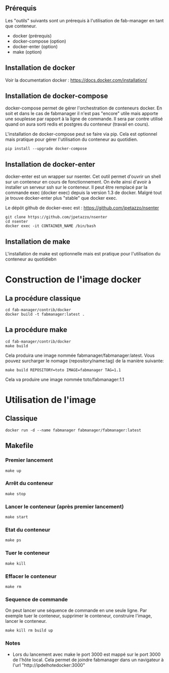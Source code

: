 ## Prérequis

Les "outils" suivants sont un prérequis à l'utilisation de fab-manager en tant que conteneur.

- docker (prérequis)
- docker-compose (option)
- docker-enter (option)
- make (option)

## Installation de docker

Voir la documentation docker : https://docs.docker.com/installation/

## Installation de docker-compose

docker-compose permet de gérer l'orchestration de conteneurs docker. En soit et dans le cas de fabmanager il n'est pas "encore" utile mais apporte une souplesse par rapport à la ligne de commande. Il sera par contre utilisé quand on aura sorti redis et postgres du conteneur (travail en cours).

L'installation de docker-compose peut se faire via pip. Cela est optionnel mais pratique pour gérer l'utilisation du conteneur au quotidien.  

```
pip install --upgrade docker-compose
```
## Installation de docker-enter

docker-enter est un wrapper sur nsenter. Cet outil permet d'ouvrir un shell sur un conteneur en cours de fonctionnement. On évite ainsi d'avoir à installer un serveur ssh sur le conteneur. Il peut être remplacé par la commande exec (docker exec) depuis la version 1.3 de docker. Malgré tout je trouve docker-enter plus "stable" que docker exec.

Le dépôt github de docker-exec est : https://github.com/jpetazzo/nsenter

```
git clone https://github.com/jpetazzo/nsenter
cd nsenter
docker exec -it CONTAINER_NAME /bin/bash
```

##  Installation de make

L'installation de make est optionnelle mais est pratique pour l'utilisation du conteneur au quotidiebn

# Construction de l'image docker

## La procédure classique

```
cd fab-manager/contrib/docker
docker build -t fabmanager:latest .
```

## La procédure make

```
cd fab-manager/contrib/docker
make build
```

Cela produira une image nommée fabmanager/fabmanager:latest. Vous pouvez surcharger le nomage (repository/name:tag) de la manière suivante:

```
make build REPOSITORY=toto IMAGE=fabmanager TAG=1.1
```

Cela va produire une image nommée toto/fabmanager:1.1

# Utilisation de l'image

## Classique

```
docker run -d --name fabmanager fabmanager/fabmanager:latest
```

## Makefile

### Premier lancement

```
make up
```

### Arrêt du conteneur

```
make stop
```

### Lancer le conteneur (après premier lancement)

```
make start
```

### Etat du conteneur

```
make ps
```

### Tuer le conteneur

```
make kill
```

### Effacer le conteneur

```
make rm
```

### Sequence de commande

On peut lancer une séquence de commande en une seule ligne. Par exemple tuer le conteneur, supprimer le conteneur, construire l'image, lancer le conteneur.
```
make kill rm build up
```

### Notes

- Lors du lancement avec make le port 3000 est mappé sur le port 3000 de l'hôte local. Cela permet de joindre fabmanager dans un navigateur à l'url "http://ipdelhotedocker:3000"
